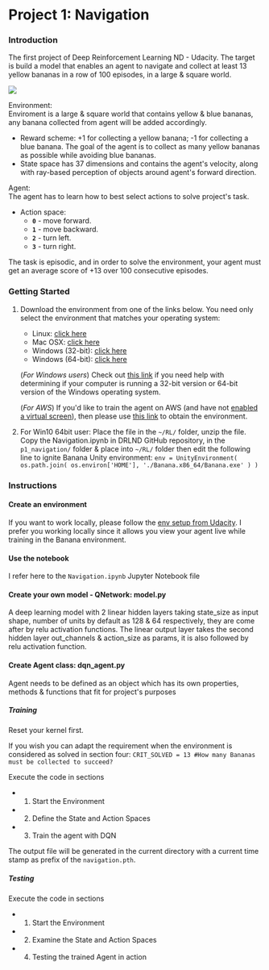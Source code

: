# Project 1: Navigation

### Introduction

The first project of Deep Reinforcement Learning ND - Udacity. The target is build a model that enables an agent to navigate and collect at least 13 yellow bananas in a row of 100 episodes, in a large & square world.  

![](pics/BananaGIF_20200707113405_slvd_15.gif)

Environment:  
Enviroment is a large & square world that contains yellow & blue bananas, any banana collected from agent will be added accordingly.  
- Reward scheme: +1 for collecting a yellow banana; -1 for collecting a blue banana. The goal of the agent is to collect as many yellow bananas as possible while avoiding blue bananas.
- State space has 37 dimensions and contains the agent's velocity, along with ray-based perception of objects around agent's forward direction.

Agent:  
The agent has to learn how to best select actions to solve project's task.
- Action space:  
    - **`0`** - move forward.
    - **`1`** - move backward.
    - **`2`** - turn left.
    - **`3`** - turn right.

The task is episodic, and in order to solve the environment, your agent must get an average score of +13 over 100 consecutive episodes.

### Getting Started

1. Download the environment from one of the links below.  You need only select the environment that matches your operating system:
    - Linux: [click here](https://s3-us-west-1.amazonaws.com/udacity-drlnd/P1/Banana/Banana_Linux.zip)
    - Mac OSX: [click here](https://s3-us-west-1.amazonaws.com/udacity-drlnd/P1/Banana/Banana.app.zip)
    - Windows (32-bit): [click here](https://s3-us-west-1.amazonaws.com/udacity-drlnd/P1/Banana/Banana_Windows_x86.zip)
    - Windows (64-bit): [click here](https://s3-us-west-1.amazonaws.com/udacity-drlnd/P1/Banana/Banana_Windows_x86_64.zip)
    
    (_For Windows users_) Check out [this link](https://support.microsoft.com/en-us/help/827218/how-to-determine-whether-a-computer-is-running-a-32-bit-version-or-64) if you need help with determining if your computer is running a 32-bit version or 64-bit version of the Windows operating system.

    (_For AWS_) If you'd like to train the agent on AWS (and have not [enabled a virtual screen](https://github.com/Unity-Technologies/ml-agents/blob/master/docs/Training-on-Amazon-Web-Service.md)), then please use [this link](https://s3-us-west-1.amazonaws.com/udacity-drlnd/P1/Banana/Banana_Linux_NoVis.zip) to obtain the environment.

2. For Win10 64bit user:  Place the file in the `~/RL/` folder, unzip the file. Copy the Navigation.ipynb in DRLND GitHub repository, in the `p1_navigation/` folder & place into `~/RL/` folder then edit the following line to ignite Banana Unity environment:
 `env = UnityEnvironment( os.path.join( os.environ['HOME'], './Banana.x86_64/Banana.exe' ) )` 

### Instructions

#### Create an environment
If you want to work locally, please follow the [env setup from Udacity](https://github.com/udacity/deep-reinforcement-learning#dependencies). I prefer you working locally since it allows you view your agent live while training in the Banana environment.

#### Use the notebook
I refer here to the `Navigation.ipynb` Jupyter Notebook file

#### Create your own model - QNetwork: model.py
A deep learning model with 2 linear hidden layers taking state_size as input shape, number of units by default as 128 & 64 respectively, they are come after by relu activation functions. The linear output layer takes the second hidden layer out_channels & action_size as params, it is also followed by relu activation function.
#### Create Agent class: dqn_agent.py
Agent needs to be defined as an object which has its own properties, methods & functions that fit for project's purposes

##### Training
Reset your kernel first.

If you wish you can adapt the requirement when the environment is considered as solved in section four: `CRIT_SOLVED = 13 #How many Bananas must be collected to succeed?`

Execute the code in sections

* 1. Start the Environment
* 2. Define the State and Action Spaces
* 3. Train the agent with DQN

The output file will be generated in the current directory with a current time stamp as prefix of the `navigation.pth`.

##### Testing
Execute the code in sections
* 1. Start the Environment
* 2. Examine the State and Action Spaces
* 4. Testing the trained Agent in action



